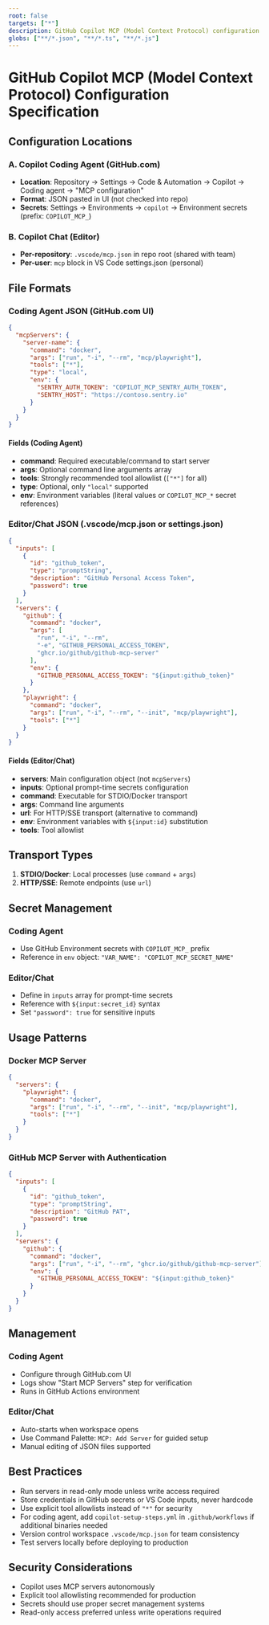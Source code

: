 ```yaml
---
root: false
targets: ["*"]
description: GitHub Copilot MCP (Model Context Protocol) configuration specification
globs: ["**/*.json", "**/*.ts", "**/*.js"]
---
```


# GitHub Copilot MCP (Model Context Protocol) Configuration Specification

## Configuration Locations

### A. Copilot Coding Agent (GitHub.com)
- **Location**: Repository → Settings → Code & Automation → Copilot → Coding agent → "MCP configuration"
- **Format**: JSON pasted in UI (not checked into repo)
- **Secrets**: Settings → Environments → `copilot` → Environment secrets (prefix: `COPILOT_MCP_`)

### B. Copilot Chat (Editor)
- **Per-repository**: `.vscode/mcp.json` in repo root (shared with team)
- **Per-user**: `mcp` block in VS Code settings.json (personal)

## File Formats

### Coding Agent JSON (GitHub.com UI)
```json
{
  "mcpServers": {
    "server-name": {
      "command": "docker",
      "args": ["run", "-i", "--rm", "mcp/playwright"],
      "tools": ["*"],
      "type": "local",
      "env": {
        "SENTRY_AUTH_TOKEN": "COPILOT_MCP_SENTRY_AUTH_TOKEN",
        "SENTRY_HOST": "https://contoso.sentry.io"
      }
    }
  }
}
```

#### Fields (Coding Agent)
- **command**: Required executable/command to start server
- **args**: Optional command line arguments array
- **tools**: Strongly recommended tool allowlist (`["*"]` for all)
- **type**: Optional, only `"local"` supported
- **env**: Environment variables (literal values or `COPILOT_MCP_*` secret references)

### Editor/Chat JSON (.vscode/mcp.json or settings.json)
```json
{
  "inputs": [
    {
      "id": "github_token",
      "type": "promptString", 
      "description": "GitHub Personal Access Token",
      "password": true
    }
  ],
  "servers": {
    "github": {
      "command": "docker",
      "args": [
        "run", "-i", "--rm",
        "-e", "GITHUB_PERSONAL_ACCESS_TOKEN",
        "ghcr.io/github/github-mcp-server"
      ],
      "env": {
        "GITHUB_PERSONAL_ACCESS_TOKEN": "${input:github_token}"
      }
    },
    "playwright": {
      "command": "docker",
      "args": ["run", "-i", "--rm", "--init", "mcp/playwright"],
      "tools": ["*"]
    }
  }
}
```

#### Fields (Editor/Chat)
- **servers**: Main configuration object (not `mcpServers`)
- **inputs**: Optional prompt-time secrets configuration
- **command**: Executable for STDIO/Docker transport
- **args**: Command line arguments
- **url**: For HTTP/SSE transport (alternative to command)
- **env**: Environment variables with `${input:id}` substitution
- **tools**: Tool allowlist

## Transport Types
1. **STDIO/Docker**: Local processes (use `command` + `args`)
2. **HTTP/SSE**: Remote endpoints (use `url`)

## Secret Management

### Coding Agent
- Use GitHub Environment secrets with `COPILOT_MCP_` prefix
- Reference in `env` object: `"VAR_NAME": "COPILOT_MCP_SECRET_NAME"`

### Editor/Chat
- Define in `inputs` array for prompt-time secrets
- Reference with `${input:secret_id}` syntax
- Set `"password": true` for sensitive inputs

## Usage Patterns

### Docker MCP Server
```json
{
  "servers": {
    "playwright": {
      "command": "docker",
      "args": ["run", "-i", "--rm", "--init", "mcp/playwright"],
      "tools": ["*"]
    }
  }
}
```

### GitHub MCP Server with Authentication
```json
{
  "inputs": [
    {
      "id": "github_token",
      "type": "promptString",
      "description": "GitHub PAT",
      "password": true
    }
  ],
  "servers": {
    "github": {
      "command": "docker",
      "args": ["run", "-i", "--rm", "ghcr.io/github/github-mcp-server"],
      "env": {
        "GITHUB_PERSONAL_ACCESS_TOKEN": "${input:github_token}"
      }
    }
  }
}
```

## Management

### Coding Agent
- Configure through GitHub.com UI
- Logs show "Start MCP Servers" step for verification
- Runs in GitHub Actions environment

### Editor/Chat
- Auto-starts when workspace opens
- Use Command Palette: `MCP: Add Server` for guided setup
- Manual editing of JSON files supported

## Best Practices
- Run servers in read-only mode unless write access required
- Store credentials in GitHub secrets or VS Code inputs, never hardcode
- Use explicit tool allowlists instead of `"*"` for security
- For coding agent, add `copilot-setup-steps.yml` in `.github/workflows` if additional binaries needed
- Version control workspace `.vscode/mcp.json` for team consistency
- Test servers locally before deploying to production

## Security Considerations
- Copilot uses MCP servers autonomously
- Explicit tool allowlisting recommended for production
- Secrets should use proper secret management systems
- Read-only access preferred unless write operations required